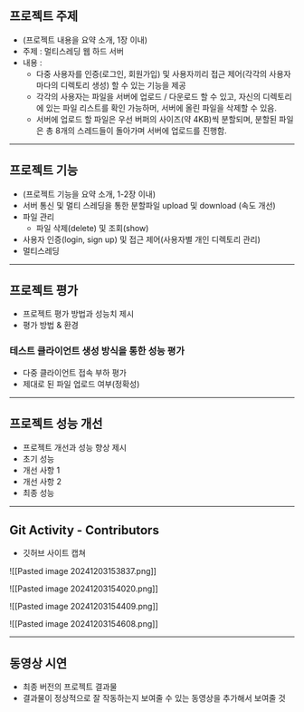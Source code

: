 ## 프로젝트 주제
- (프로젝트 내용을 요약 소개, 1장 이내)
- 주제 : 멀티스레딩 웹 하드 서버
- 내용 : 
	- 다중 사용자를 인증(로그인, 회원가입) 및 사용자끼리 접근 제어(각각의 사용자마다의 디렉토리 생성) 할 수 있는 기능을 제공 
	- 각각의 사용자는 파일을 서버에 업로드 / 다운로드 할 수 있고, 자신의 디렉토리에 있는 파일 리스트를 확인 가능하머, 서버에 올린 파일을 삭제할 수 있음.
	- 서버에 업로드 할 파일은 우선 버퍼의 사이즈(약 4KB)씩 분할되며, 분할된 파일은 총 8개의 스레드들이 돌아가며 서버에 업로드를 진행함.

---
## 프로젝트 기능
- (프로젝트 기능을 요약 소개, 1-2장 이내)
- 서버 통신 및 멀티 스레딩을 통한 분할파일 upload 및 download (속도 개선)
- 파일 관리
	- 파일 삭제(delete) 및 조회(show)
- 사용자 인증(login, sign up) 및 접근 제어(사용자별 개인 디렉토리 관리)
- 멀티스레딩

---
## 프로젝트 평가
- 프로젝트 평가 방법과 성능치 제시
- 평가 방법 & 환경

### 테스트 클라이언트 생성 방식을 통한 성능 평가
- 다중 클라이언트 접속 부하 평가
- 제대로 된 파일 업로드 여부(정확성)

---
## 프로젝트 성능 개선
- 프로젝트 개선과 성능 향상 제시
- 초기 성능
- 개선 사항 1
- 개선 사항 2
- 최종 성능

---
## Git Activity - Contributors
- 깃허브 사이트 캡쳐

![[Pasted image 20241203153837.png]]

![[Pasted image 20241203154020.png]]

![[Pasted image 20241203154409.png]]

![[Pasted image 20241203154608.png]]

---
## 동영상 시연
- 최종 버전의 프로젝트 결과물
- 결과물이 정상적으로 잘 작동하는지 보여줄 수 있는 동영상을 추가해서 보여줄 것


